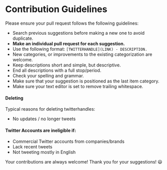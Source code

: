 # Contribution Guidelines

Please ensure your pull request follows the following guidelines:

- Search previous suggestions before making a new one to avoid duplicate.
- **Make an individual pull request for each suggestion.**
- Use the following format: `[TWITTERHANDLE](LINK) - DESCRIPTION.`
- New categories, or improvements to the existing categorization are welcome.
- Keep descriptions short and simple, but descriptive.
- End all descriptions with a full stop/period.
- Check your spelling and grammar.
- Make sure that your suggestion is positioned as the last item category.
- Make sure your text editor is set to remove trailing whitespace.

#### Deleting 

Typical reasons for deleting twitterhandles:

- No updates / no longer tweets

#### Twitter Accounts are ineligible if:

- Commercial Twitter accounts from companies/brands
- Lack recent tweets
- Not tweeting mostly in English

Your contributions are always welcome!  Thank you for your suggestions! :smiley:
